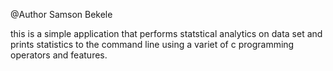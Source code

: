 


@Author Samson Bekele

this is a simple application that performs statstical analytics
on data set and prints statistics to the command line using a variet of c
programming operators and features.


